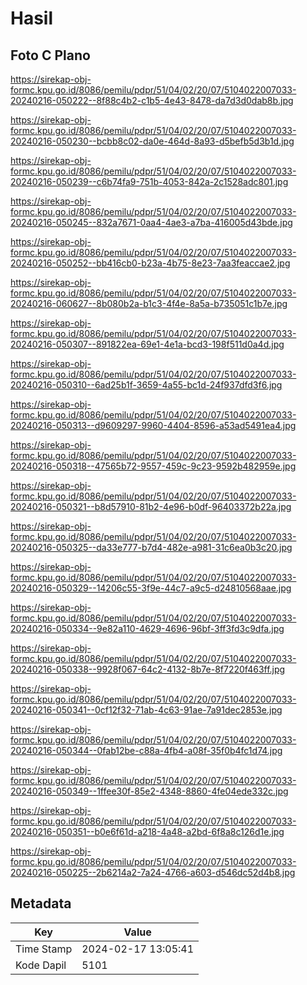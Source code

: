 # Hasil

## Foto C Plano

https://sirekap-obj-formc.kpu.go.id/8086/pemilu/pdpr/51/04/02/20/07/5104022007033-20240216-050222--8f88c4b2-c1b5-4e43-8478-da7d3d0dab8b.jpg

https://sirekap-obj-formc.kpu.go.id/8086/pemilu/pdpr/51/04/02/20/07/5104022007033-20240216-050230--bcbb8c02-da0e-464d-8a93-d5befb5d3b1d.jpg

https://sirekap-obj-formc.kpu.go.id/8086/pemilu/pdpr/51/04/02/20/07/5104022007033-20240216-050239--c6b74fa9-751b-4053-842a-2c1528adc801.jpg

https://sirekap-obj-formc.kpu.go.id/8086/pemilu/pdpr/51/04/02/20/07/5104022007033-20240216-050245--832a7671-0aa4-4ae3-a7ba-416005d43bde.jpg

https://sirekap-obj-formc.kpu.go.id/8086/pemilu/pdpr/51/04/02/20/07/5104022007033-20240216-050252--bb416cb0-b23a-4b75-8e23-7aa3feaccae2.jpg

https://sirekap-obj-formc.kpu.go.id/8086/pemilu/pdpr/51/04/02/20/07/5104022007033-20240216-060627--8b080b2a-b1c3-4f4e-8a5a-b735051c1b7e.jpg

https://sirekap-obj-formc.kpu.go.id/8086/pemilu/pdpr/51/04/02/20/07/5104022007033-20240216-050307--891822ea-69e1-4e1a-bcd3-198f511d0a4d.jpg

https://sirekap-obj-formc.kpu.go.id/8086/pemilu/pdpr/51/04/02/20/07/5104022007033-20240216-050310--6ad25b1f-3659-4a55-bc1d-24f937dfd3f6.jpg

https://sirekap-obj-formc.kpu.go.id/8086/pemilu/pdpr/51/04/02/20/07/5104022007033-20240216-050313--d9609297-9960-4404-8596-a53ad5491ea4.jpg

https://sirekap-obj-formc.kpu.go.id/8086/pemilu/pdpr/51/04/02/20/07/5104022007033-20240216-050318--47565b72-9557-459c-9c23-9592b482959e.jpg

https://sirekap-obj-formc.kpu.go.id/8086/pemilu/pdpr/51/04/02/20/07/5104022007033-20240216-050321--b8d57910-81b2-4e96-b0df-96403372b22a.jpg

https://sirekap-obj-formc.kpu.go.id/8086/pemilu/pdpr/51/04/02/20/07/5104022007033-20240216-050325--da33e777-b7d4-482e-a981-31c6ea0b3c20.jpg

https://sirekap-obj-formc.kpu.go.id/8086/pemilu/pdpr/51/04/02/20/07/5104022007033-20240216-050329--14206c55-3f9e-44c7-a9c5-d24810568aae.jpg

https://sirekap-obj-formc.kpu.go.id/8086/pemilu/pdpr/51/04/02/20/07/5104022007033-20240216-050334--9e82a110-4629-4696-96bf-3ff3fd3c9dfa.jpg

https://sirekap-obj-formc.kpu.go.id/8086/pemilu/pdpr/51/04/02/20/07/5104022007033-20240216-050338--9928f067-64c2-4132-8b7e-8f7220f463ff.jpg

https://sirekap-obj-formc.kpu.go.id/8086/pemilu/pdpr/51/04/02/20/07/5104022007033-20240216-050341--0cf12f32-71ab-4c63-91ae-7a91dec2853e.jpg

https://sirekap-obj-formc.kpu.go.id/8086/pemilu/pdpr/51/04/02/20/07/5104022007033-20240216-050344--0fab12be-c88a-4fb4-a08f-35f0b4fc1d74.jpg

https://sirekap-obj-formc.kpu.go.id/8086/pemilu/pdpr/51/04/02/20/07/5104022007033-20240216-050349--1ffee30f-85e2-4348-8860-4fe04ede332c.jpg

https://sirekap-obj-formc.kpu.go.id/8086/pemilu/pdpr/51/04/02/20/07/5104022007033-20240216-050351--b0e6f61d-a218-4a48-a2bd-6f8a8c126d1e.jpg

https://sirekap-obj-formc.kpu.go.id/8086/pemilu/pdpr/51/04/02/20/07/5104022007033-20240216-050225--2b6214a2-7a24-4766-a603-d546dc52d4b8.jpg


## Metadata

| Key        | Value               |
| ---------- | ------------------- |
| Time Stamp | 2024-02-17 13:05:41 |
| Kode Dapil | 5101                |



